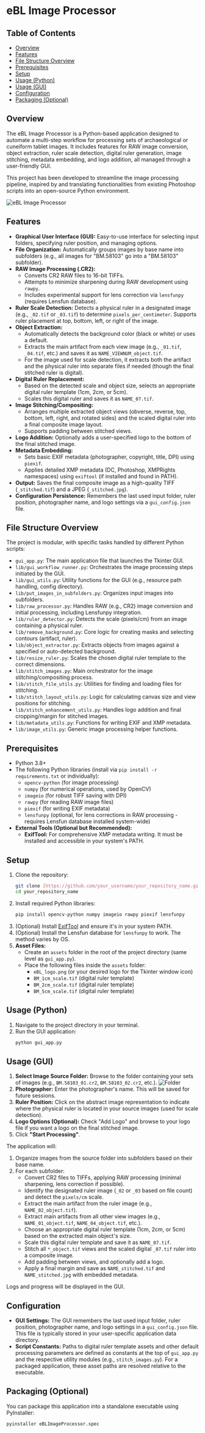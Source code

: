 # eBL Image Processor

## Table of Contents

- [Overview](#overview)
- [Features](#features)
- [File Structure Overview](#file-structure-overview)
- [Prerequisites](#prerequisites)
- [Setup](#setup)
- [Usage (Python)](#usage-python)
- [Usage (GUI)](#usage-gui)
- [Configuration](#configuration)
- [Packaging (Optional)](#packaging-optional)

## Overview

The eBL Image Processor is a Python-based application designed to automate a multi-step workflow for processing sets of archaeological or cuneiform tablet images. It includes features for RAW image conversion, object extraction, ruler scale detection, digital ruler generation, image stitching, metadata embedding, and logo addition, all managed through a user-friendly GUI.

This project has been developed to streamline the image processing pipeline, inspired by and translating functionalities from existing Photoshop scripts into an open-source Python environment.

![eBL Image Processor](img/eBL_Image_Processor.png)

## Features

* **Graphical User Interface (GUI):** Easy-to-use interface for selecting input folders, specifying ruler position, and managing options.
* **File Organization:** Automatically groups images by base name into subfolders (e.g., all images for "BM.58103" go into a "BM.58103" subfolder).
* **RAW Image Processing (.CR2):**
    * Converts CR2 RAW files to 16-bit TIFFs.
    * Attempts to minimize sharpening during RAW development using `rawpy`.
    * Includes experimental support for lens correction via `lensfunpy` (requires Lensfun database).
* **Ruler Scale Detection:** Detects a physical ruler in a designated image (e.g., `_02.tif` or `_03.tif`) to determine `pixels_per_centimeter`. Supports ruler placement at top, bottom, left, or right of the image.
* **Object Extraction:**
    * Automatically detects the background color (black or white) or uses a default.
    * Extracts the main artifact from each view image (e.g., `_01.tif`, `_04.tif`, etc.) and saves it as `NAME_VIEWNUM_object.tif`.
    * For the image used for scale detection, it extracts both the artifact and the physical ruler into separate files if needed (though the final stitched ruler is digital).
* **Digital Ruler Replacement:**
    * Based on the detected scale and object size, selects an appropriate digital ruler template (1cm, 2cm, or 5cm).
    * Scales this digital ruler and saves it as `NAME_07.tif`.
* **Image Stitching/Compositing:**
    * Arranges multiple extracted object views (obverse, reverse, top, bottom, left, right, and rotated sides) and the scaled digital ruler into a final composite image layout.
    * Supports padding between stitched views.
* **Logo Addition:** Optionally adds a user-specified logo to the bottom of the final stitched image.
* **Metadata Embedding:**
    * Sets basic EXIF metadata (photographer, copyright, title, DPI) using `piexif`.
    * Applies detailed XMP metadata (DC, Photoshop, XMPRights namespaces) using `exiftool` (if installed and found in PATH).
* **Output:** Saves the final composite image as a high-quality TIFF (`_stitched.tif`) and a JPEG (`_stitched.jpg`).
* **Configuration Persistence:** Remembers the last used input folder, ruler position, photographer name, and logo settings via a `gui_config.json` file.

## File Structure Overview

The project is modular, with specific tasks handled by different Python scripts:

* `gui_app.py`: The main application file that launches the Tkinter GUI.
* `lib/gui_workflow_runner.py`: Orchestrates the image processing steps initiated by the GUI.
* `lib/gui_utils.py`: Utility functions for the GUI (e.g., resource path handling, config directory).
* `lib/put_images_in_subfolders.py`: Organizes input images into subfolders.
* `lib/raw_processor.py`: Handles RAW (e.g., CR2) image conversion and initial processing, including Lensfunpy integration.
* `lib/ruler_detector.py`: Detects the scale (pixels/cm) from an image containing a physical ruler.
* `lib/remove_background.py`: Core logic for creating masks and selecting contours (artifact, ruler).
* `lib/object_extractor.py`: Extracts objects from images against a specified or auto-detected background.
* `lib/resize_ruler.py`: Scales the chosen digital ruler template to the correct dimensions.
* `lib/stitch_images.py`: Main orchestrator for the image stitching/compositing process.
* `lib/stitch_file_utils.py`: Utilities for finding and loading files for stitching.
* `lib/stitch_layout_utils.py`: Logic for calculating canvas size and view positions for stitching.
* `lib/stitch_enhancement_utils.py`: Handles logo addition and final cropping/margin for stitched images.
* `lib/metadata_utils.py`: Functions for writing EXIF and XMP metadata.
* `lib/image_utils.py`: Generic image processing helper functions.

## Prerequisites

* Python 3.8+
* The following Python libraries (install via `pip install -r requirements.txt` or individually):
    * `opencv-python` (for image processing)
    * `numpy` (for numerical operations, used by OpenCV)
    * `imageio` (for robust TIFF saving with DPI)
    * `rawpy` (for reading RAW image files)
    * `piexif` (for writing EXIF metadata)
    * `lensfunpy` (optional, for lens corrections in RAW processing - requires Lensfun database installed system-wide)
* **External Tools (Optional but Recommended):**
    * **ExifTool:** For comprehensive XMP metadata writing. It must be installed and accessible in your system's PATH.

## Setup

1.  Clone the repository:
    ```bash
    git clone [https://github.com/your_username/your_repository_name.git](https://github.com/your_username/your_repository_name.git)
    cd your_repository_name
    ```
2.  Install required Python libraries:
    ```bash
    pip install opencv-python numpy imageio rawpy piexif lensfunpy
    ```
3.  (Optional) Install [ExifTool](https://exiftool.org/) and ensure it's in your system PATH.
4.  (Optional) Install the Lensfun database for `lensfunpy` to work. The method varies by OS.
5.  **Asset Files:**
    * Create an `assets` folder in the root of the project directory (same level as `gui_app.py`).
    * Place the following files inside the `assets` folder:
        * `eBL_logo.png` (or your desired logo for the Tkinter window icon)
        * `BM_1cm_scale.tif` (digital ruler template)
        * `BM_2cm_scale.tif` (digital ruler template)
        * `BM_5cm_scale.tif` (digital ruler template)

## Usage (Python)

1.  Navigate to the project directory in your terminal.
2.  Run the GUI application:
    ```bash
    python gui_app.py
    ```
    
## Usage (GUI)

1. **Select Image Source Folder:** Browse to the folder containing your sets of images (e.g., `BM.58103_01.cr2`, `BM.58103_02.cr2`, etc.).
![Folder](img/Folder.png)
2. **Photographer:** Enter the photographer's name. This will be saved for future sessions.
3. **Ruler Position:** Click on the abstract image representation to indicate where the physical ruler is located in your source images (used for scale detection).
4. **Logo Options (Optional):** Check "Add Logo" and browse to your logo file if you want a logo on the final stitched image.
5. Click **"Start Processing"**.

The application will:
1.  Organize images from the source folder into subfolders based on their base name.
2.  For each subfolder:
    * Convert CR2 files to TIFFs, applying RAW processing (minimal sharpening, lens correction if possible).
    * Identify the designated ruler image (`_02` or `_03` based on file count) and detect the `pixels/cm` scale.
    * Extract the main artifact from the ruler image (e.g., `NAME_02_object.tif`).
    * Extract main artifacts from all other view images (e.g., `NAME_01_object.tif`, `NAME_04_object.tif`, etc.).
    * Choose an appropriate digital ruler template (1cm, 2cm, or 5cm) based on the extracted main object's size.
    * Scale this digital ruler template and save it as `NAME_07.tif`.
    * Stitch all `*_object.tif` views and the scaled digital `_07.tif` ruler into a composite image.
    * Add padding between views, and optionally add a logo.
    * Apply a final margin and save as `NAME_stitched.tif` and `NAME_stitched.jpg` with embedded metadata.

Logs and progress will be displayed in the GUI.

## Configuration

* **GUI Settings:** The GUI remembers the last used input folder, ruler position, photographer name, and logo settings in a `gui_config.json` file. This file is typically stored in your user-specific application data directory.
* **Script Constants:** Paths to digital ruler template assets and other default processing parameters are defined as constants at the top of `gui_app.py` and the respective utility modules (e.g., `stitch_images.py`). For a packaged application, these asset paths are resolved relative to the executable.

## Packaging (Optional)

You can package this application into a standalone executable using PyInstaller:

```bash
pyinstaller eBLImageProcessor.spec
